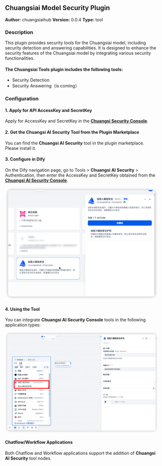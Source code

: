 ## Chuangsiai Model Security Plugin

**Author:** chuangsiaihub
**Version:** 0.0.4
**Type:** tool

### Description

This plugin provides security tools for the Chuangsiai model, including security detection and answering capabilities. It is designed to enhance the security features of the Chuangsiai model by integrating various security functionalities.

#### The Chuangsiai Tools plugin includes the following tools:

- Security Detection
- Security Answering（is coming）

### Configuration

#### 1. Apply for API AccessKey and SecretKey

Apply for AccessKey and SecretKey in the [**Chuangsi Security Console**](https://console.chuangsiai.com/#/profile/accessKey).

#### 2. Get the **Chuangsi AI Security** Tool from the Plugin Marketplace

You can find the **Chuangsi AI Security** tool in the plugin marketplace. Please install it.

#### 3. Configure in Dify

On the Dify navigation page, go to Tools > **Chuangsi AI Security** > Authentication, then enter the AccessKey and SecretKey obtained from the [**Chuangsi AI Security Console**](https://console.chuangsiai.com/#/profile/accessKey).

![Dify Configuration](./_assets/01.png "Configure")

#### 4. Using the Tool

You can integrate **Chuangsi AI Security Console** tools in the following application types:

![Dify Configuration](./_assets/02.png "Configure")

#### Chatflow/Workflow Applications

Both Chatflow and Workflow applications support the addition of **Chuangsi AI Security** tool nodes.
